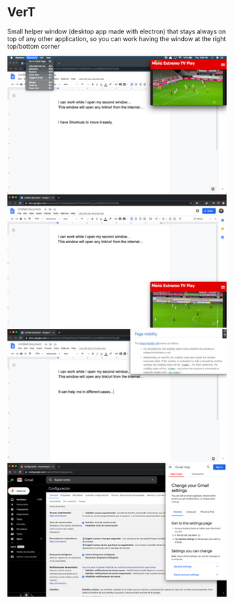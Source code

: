# VerT
Small helper window (desktop app made with electron) that stays always on top of any other application, so you can work having the window at the right top/bottom corner

<img src="assets/screens/1.png" width="650" >

<img src="assets/screens/2.png" width="650" >

<img src="assets/screens/3.png" width="650" >

<img src="assets/screens/4.png" width="650" >

